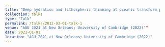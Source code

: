 ```yaml
---
title: "Deep hydration and lithospheric thinning at oceanic transform plate boundaries"
collection: talks
type: "Talk"
permalink: /talks/2012-03-01-talk-1
venue: "AGU 2021 at New Orleans; University of Cambridge (2022)""
date: 2021-01-01
location: "AGU 2021 at New Orleans; University of Cambridge (2022)"
---
```

